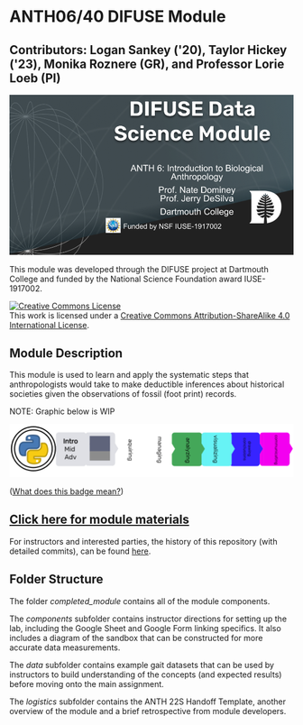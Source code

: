# ANTH06/40 DIFUSE Module 

## Contributors: Logan Sankey ('20), Taylor Hickey ('23),  Monika Roznere (GR), and Professor Lorie Loeb (PI) 

![DIFUSE Data Science Module.  Anthropology 6/40, Introduction to Biological Anthropology.  Professor Nate Dominey and Professor Jerry DeSilva.  Funded by NSF IUSE1917002](DIFUSE-ANTH6-40.png)

This module was developed through the DIFUSE project at Dartmouth College and funded by the National Science Foundation award IUSE-1917002.

<a rel="license" href="http://creativecommons.org/licenses/by-sa/4.0/"><img alt="Creative Commons License" style="border-width:0" src="https://i.creativecommons.org/l/by-sa/4.0/88x31.png" /></a><br />This work is licensed under a <a rel="license" href="http://creativecommons.org/licenses/by-sa/4.0/">Creative Commons Attribution-ShareAlike 4.0 International License</a>.

## Module Description 
This module is used to learn and apply the systematic steps that anthropologists would take to make deductible inferences about historical societies given the observations of fossil (foot print) records.


NOTE: Graphic below is WIP

![Medium length module for an introductory course using python and covering analyzing, visualizing data and drawing conclusions.](repository-assets/sample-badge.png "Medium length module for an introductory course using python and covering analyzing, visualizing data and drawing conclusions.")

(<a href="https://github.com/difuse-dartmouth/.github/blob/8f8f6efff8943871e1fcaa3b6f2daf1531206df6/profile/howto.md">What does this badge mean?</a>)

## [Click here for module materials](completed_module/README.md)

For instructors and interested parties, the history of this repository (with detailed commits), can be found [here](https://github.com/difuse-dartmouth/ANTH06-40_22F/commits/main/).

## Folder Structure

The folder *completed_module* contains all of the module components.  

The *components* subfolder contains instructor directions for setting up the lab, including the Google Sheet and Google Form linking specifics. It also includes a diagram of the sandbox that can be constructed for more accurate data measurements.

The *data* subfolder contains example gait datasets that can be used by instructors to build understanding of the concepts (and expected results) before moving onto the main assignment.

The *logistics* subfolder contains the ANTH 22S Handoff Template, another overview of the module and a brief retrospective from module developers.
